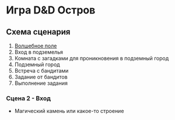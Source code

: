 # Игра D&D Остров

## Схема сценария
1. [Волшебное поле](/magic-area/index.md)
2. Вход в подземелья
3. Комната с загадками для проникновения в подземный город
4. Подземный город
5. Встреча с бандитами
6. Задание от бандитов
7. Выполнение задания

### Сцена 2 - Вход
* Магический камень или какое-то строение

### 



